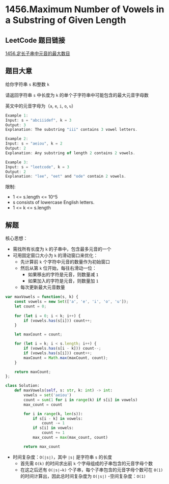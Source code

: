 # 1456.Maximum Number of Vowels in a Substring of Given Length

## LeetCode 题目链接

[1456.定长子串中元音的最大数目](https://leetcode.cn/problems/maximum-number-of-vowels-in-a-substring-of-given-length/)

## 题目大意

给你字符串 `s` 和整数 `k` 

请返回字符串 `s` 中长度为 `k` 的单个子字符串中可能包含的最大元音字母数

英文中的元音字母为（`a`, `e`, `i`, `o`, `u`）

```js
Example 1:
Input: s = "abciiidef", k = 3
Output: 3
Explanation: The substring "iii" contains 3 vowel letters.

Example 2:
Input: s = "aeiou", k = 2
Output: 2
Explanation: Any substring of length 2 contains 2 vowels.

Example 3:
Input: s = "leetcode", k = 3
Output: 2
Explanation: "lee", "eet" and "ode" contain 2 vowels.
```

限制:
- 1 <= s.length <= 10^5
- s consists of lowercase English letters.
- 1 <= k <= s.length

## 解题

核心思想：
- 需找所有长度为 `k` 的子串中，包含最多元音的一个
- 可用固定窗口大小为 `k` 的滑动窗口来优化：
  - 先计算前 `k` 个字符中元音的数量作为初始窗口
  - 然后从第 `k` 位开始，每往右滑动一位：
    - 如果移出的字符是元音，则数量减 `1`
    - 如果加入的字符是元音，则数量加 `1`
  - 每次更新最大元音数量

```js
var maxVowels = function(s, k) {
    const vowels = new Set(['a', 'e', 'i', 'o', 'u']);
    let count = 0;
    
    for (let i = 0; i < k; i++) {
        if (vowels.has(s[i])) count++;
    }

    let maxCount = count;

    for (let i = k; i < s.length; i++) {
        if (vowels.has(s[i - k])) count--;
        if (vowels.has(s[i])) count++;
        maxCount = Math.max(maxCount, count);
    }

    return maxCount;
};
```
```python
class Solution:
    def maxVowels(self, s: str, k: int) -> int:
        vowels = set('aeiou')
        count = sum(1 for i in range(k) if s[i] in vowels)
        max_count = count

        for i in range(k, len(s)):
            if s[i - k] in vowels:
                count -= 1
            if s[i] in vowels:
                count += 1
            max_count = max(max_count, count)

        return max_count
```

- 时间复杂度：`O(∣s∣)`，其中 `∣s∣` 是字符串 `s` 的长度
  - 首先需 `O(k)` 的时间求出前 `k` 个字母组成的子串包含的元音字母个数
  - 在这之后还有 `O(∣s∣−k)` 个子串，每个子串包含的元音字母个数可在 `O(1)` 的时间计算出，因此总时间复杂度为 `O(∣s∣)`
-空间复杂度：`O(1)`